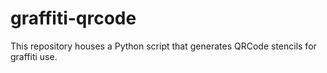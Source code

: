# graffiti-qrcode
This repository houses a Python script that generates QRCode stencils for graffiti use.
